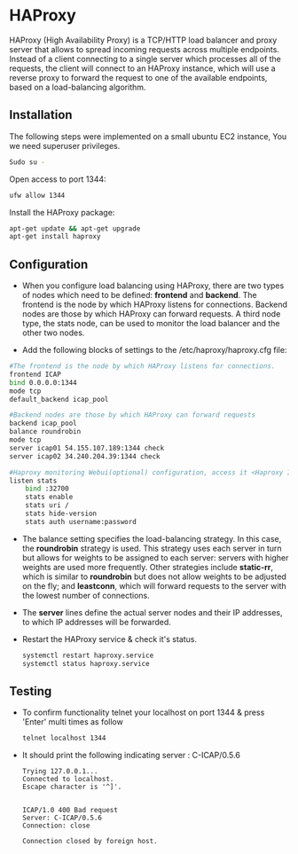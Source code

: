 # HAProxy

HAProxy (High Availability Proxy) is a TCP/HTTP load balancer and proxy  server that allows to spread incoming requests across  multiple endpoints. Instead of a client connecting to a single server which processes all of the requests, the client will connect to an HAProxy instance, which will use a reverse proxy to forward the request to one of the available  endpoints, based on a load-balancing algorithm.

## Installation

The following steps were implemented on a small ubuntu EC2 instance, You we need superuser privileges. 

```bash
Sudo su -
```

Open access to port 1344:
```bash
ufw allow 1344
```

Install the HAProxy package:

```bash
apt-get update && apt-get upgrade
apt-get install haproxy
```

## Configuration

* When you configure load balancing using HAProxy, there are two types of  nodes which need to be defined: **frontend** and **backend**. The frontend is  the node by which HAProxy listens for connections. Backend nodes are  those by which HAProxy can forward requests. A third node type, the  stats node, can be used to monitor the load balancer and the other two  nodes.

* Add the following blocks of settings to the /etc/haproxy/haproxy.cfg file:

```bash
#The frontend is the node by which HAProxy listens for connections. 
frontend ICAP
bind 0.0.0.0:1344
mode tcp
default_backend icap_pool

#Backend nodes are those by which HAProxy can forward requests
backend icap_pool
balance roundrobin
mode tcp
server icap01 54.155.107.189:1344 check
server icap02 34.240.204.39:1344 check

#Haproxy monitoring Webui(optional) configuration, access it <Haproxy IP>:32700
listen stats
    bind :32700
    stats enable
    stats uri /
    stats hide-version
    stats auth username:password
```

* The balance setting specifies the load-balancing strategy. In this case, the **roundrobin** strategy is used. This strategy uses each server in turn but allows for weights to be assigned to each server: servers with higher weights are  used more frequently. Other strategies include **static-rr**, which is similar to **roundrobin** but does not allow weights to be adjusted on the fly; and **leastconn**, which will forward requests to the server with the lowest number of connections.

* The **server** lines define the actual server nodes and their IP addresses, to which IP addresses will be forwarded.

* Restart the HAProxy service & check it's status.

  ```bash
  systemctl restart haproxy.service 
  systemctl status haproxy.service 
  ```

## Testing
* To confirm functionality telnet your localhost on port 1344 & press 'Enter' multi times as follow

  ```bash
  telnet localhost 1344
  ```

* It should print the following indicating server : C-ICAP/0.5.6

  ```
  Trying 127.0.0.1...
  Connected to localhost.
  Escape character is '^]'.
                  
  
  ICAP/1.0 400 Bad request
  Server: C-ICAP/0.5.6
  Connection: close
  
  Connection closed by foreign host.
  ```

  